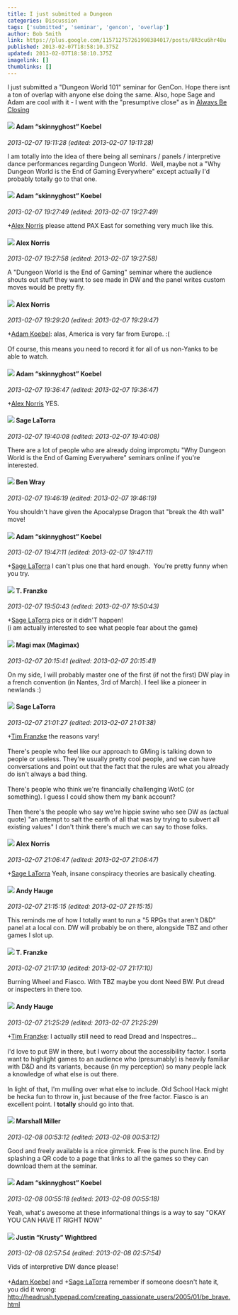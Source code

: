 ```yaml
---
title: I just submitted a Dungeon
categories: Discussion
tags: ['submitted', 'seminar', 'gencon', 'overlap']
author: Bob Smith
link: https://plus.google.com/115712757261998384017/posts/8R3cu6hr48u
published: 2013-02-07T18:58:10.375Z
updated: 2013-02-07T18:58:10.375Z
imagelink: []
thumblinks: []
---
```


I just submitted a &quot;Dungeon World 101&quot; seminar for GenCon. Hope there isnt a ton of overlap with anyone else doing the same. Also, hope Sage and Adam are cool with it - I went with the &quot;presumptive close&quot; as in <a href="http://www.youtube.com/watch?v=gu7mDA-b8wM" class="ot-anchor">Always Be Closing</a>
<div id='comment z13zgjiilzr0crelg225t13ibzy4jlvzt04'>
  <h4><img src='{{site.baseurl}}//images/avatars/112484087750169360510_photo.jpg'> Adam “skinnyghost” Koebel</h4>
      <p><cite>2013-02-07 19:11:28 (edited: 2013-02-07 19:11:28)</cite></p>
        <p>I am totally into the idea of there being all seminars / panels / interpretive dance performances regarding Dungeon World.  Well, maybe not a &quot;Why Dungeon World is the End of Gaming Everywhere&quot; except actually I&#39;d probably totally go to that one.</p>
</div>
        

<div id='comment z13zgjiilzr0crelg225t13ibzy4jlvzt04'>
  <h4><img src='{{site.baseurl}}//images/avatars/112484087750169360510_photo.jpg'> Adam “skinnyghost” Koebel</h4>
      <p><cite>2013-02-07 19:27:49 (edited: 2013-02-07 19:27:49)</cite></p>
        <p><span class="proflinkWrapper"><span class="proflinkPrefix">+</span><a class="proflink" href="https://plus.google.com/112750659160242168572" oid="112750659160242168572">Alex Norris</a></span> please attend PAX East for something very much like this.</p>
</div>
        

<div id='comment z13zgjiilzr0crelg225t13ibzy4jlvzt04'>
  <h4><img src='{{site.baseurl}}//images/avatars/112750659160242168572_photo.jpg'> Alex Norris</h4>
      <p><cite>2013-02-07 19:27:58 (edited: 2013-02-07 19:27:58)</cite></p>
        <p>A &quot;Dungeon World is the End of Gaming&quot; seminar where the audience shouts out stuff they want to see made in DW and the panel writes custom moves would be pretty fly.</p>
</div>
        

<div id='comment z13zgjiilzr0crelg225t13ibzy4jlvzt04'>
  <h4><img src='{{site.baseurl}}//images/avatars/112750659160242168572_photo.jpg'> Alex Norris</h4>
      <p><cite>2013-02-07 19:29:20 (edited: 2013-02-07 19:29:47)</cite></p>
        <p><span class="proflinkWrapper"><span class="proflinkPrefix">+</span><a class="proflink" href="https://plus.google.com/112484087750169360510" oid="112484087750169360510">Adam Koebel</a></span>: alas, America is very far from Europe. :(<br /><br />Of course, this means you need to record it for all of us non-Yanks to be able to watch.</p>
</div>
        

<div id='comment z13zgjiilzr0crelg225t13ibzy4jlvzt04'>
  <h4><img src='{{site.baseurl}}//images/avatars/112484087750169360510_photo.jpg'> Adam “skinnyghost” Koebel</h4>
      <p><cite>2013-02-07 19:36:47 (edited: 2013-02-07 19:36:47)</cite></p>
        <p><span class="proflinkWrapper"><span class="proflinkPrefix">+</span><a class="proflink" href="https://plus.google.com/112750659160242168572" oid="112750659160242168572">Alex Norris</a></span> YES.</p>
</div>
        

<div id='comment z13zgjiilzr0crelg225t13ibzy4jlvzt04'>
  <h4><img src='{{site.baseurl}}//images/avatars/117415966179711277938_photo.jpg'> Sage LaTorra</h4>
      <p><cite>2013-02-07 19:40:08 (edited: 2013-02-07 19:40:08)</cite></p>
        <p>There are a lot of people who are already doing impromptu &quot;Why Dungeon World is the End of Gaming Everywhere&quot; seminars online if you&#39;re interested.</p>
</div>
        

<div id='comment z13zgjiilzr0crelg225t13ibzy4jlvzt04'>
  <h4><img src='{{site.baseurl}}//images/avatars/117478240607286855024_photo.jpg'> Ben Wray</h4>
      <p><cite>2013-02-07 19:46:19 (edited: 2013-02-07 19:46:19)</cite></p>
        <p>You shouldn&#39;t have given the Apocalypse Dragon that &quot;break the 4th wall&quot; move!</p>
</div>
        

<div id='comment z13zgjiilzr0crelg225t13ibzy4jlvzt04'>
  <h4><img src='{{site.baseurl}}//images/avatars/112484087750169360510_photo.jpg'> Adam “skinnyghost” Koebel</h4>
      <p><cite>2013-02-07 19:47:11 (edited: 2013-02-07 19:47:11)</cite></p>
        <p><span class="proflinkWrapper"><span class="proflinkPrefix">+</span><a class="proflink" href="https://plus.google.com/117415966179711277938" oid="117415966179711277938">Sage LaTorra</a></span> I can&#39;t plus one that hard enough.  You&#39;re pretty funny when you try.</p>
</div>
        

<div id='comment z13zgjiilzr0crelg225t13ibzy4jlvzt04'>
  <h4><img src='{{site.baseurl}}//images/avatars/110330901807759406775_photo.jpg'> T. Franzke</h4>
      <p><cite>2013-02-07 19:50:43 (edited: 2013-02-07 19:50:43)</cite></p>
        <p><span class="proflinkWrapper"><span class="proflinkPrefix">+</span><a class="proflink" href="https://plus.google.com/117415966179711277938" oid="117415966179711277938">Sage LaTorra</a></span> pics or it didn&#39;T happen! <br />(i am actually interested to see what people fear about the game)</p>
</div>
        

<div id='comment z13zgjiilzr0crelg225t13ibzy4jlvzt04'>
  <h4><img src='{{site.baseurl}}//images/avatars/101186759054914157594_photo.jpg'> Magi max (Magimax)</h4>
      <p><cite>2013-02-07 20:15:41 (edited: 2013-02-07 20:15:41)</cite></p>
        <p>On my side, I will probably master one of the first (if not the first) DW play in a french convention (in Nantes, 3rd of March). I feel like a pioneer in newlands :)</p>
</div>
        

<div id='comment z13zgjiilzr0crelg225t13ibzy4jlvzt04'>
  <h4><img src='{{site.baseurl}}//images/avatars/117415966179711277938_photo.jpg'> Sage LaTorra</h4>
      <p><cite>2013-02-07 21:01:27 (edited: 2013-02-07 21:01:38)</cite></p>
        <p><span class="proflinkWrapper"><span class="proflinkPrefix">+</span><a class="proflink" href="https://plus.google.com/110330901807759406775" oid="110330901807759406775">Tim Franzke</a></span> the reasons vary!<br /><br />There&#39;s people who feel like our approach to GMing is talking down to people or useless. They&#39;re usually pretty cool people, and we can have conversations and point out that the fact that the rules are what you already do isn&#39;t always a bad thing.<br /><br />There&#39;s people who think we&#39;re financially challenging WotC (or something). I guess I could show them my bank account?<br /><br />Then there&#39;s the people who say we&#39;re hippie swine who see DW as (actual quote) &quot;an attempt to salt the earth of all that was by trying to subvert all existing values&quot; I don&#39;t think there&#39;s much we can say to those folks.</p>
</div>
        

<div id='comment z13zgjiilzr0crelg225t13ibzy4jlvzt04'>
  <h4><img src='{{site.baseurl}}//images/avatars/112750659160242168572_photo.jpg'> Alex Norris</h4>
      <p><cite>2013-02-07 21:06:47 (edited: 2013-02-07 21:06:47)</cite></p>
        <p><span class="proflinkWrapper"><span class="proflinkPrefix">+</span><a class="proflink" href="https://plus.google.com/117415966179711277938" oid="117415966179711277938">Sage LaTorra</a></span> Yeah, insane conspiracy theories are basically cheating.</p>
</div>
        

<div id='comment z13zgjiilzr0crelg225t13ibzy4jlvzt04'>
  <h4><img src='{{site.baseurl}}//images/avatars/102653333914811527237_photo.jpg'> Andy Hauge</h4>
      <p><cite>2013-02-07 21:15:15 (edited: 2013-02-07 21:15:15)</cite></p>
        <p>This reminds me of how I totally want to run a &quot;5 RPGs that aren&#39;t D&amp;D&quot; panel at a local con. DW will probably be on there, alongside TBZ and other games I slot up.</p>
</div>
        

<div id='comment z13zgjiilzr0crelg225t13ibzy4jlvzt04'>
  <h4><img src='{{site.baseurl}}//images/avatars/110330901807759406775_photo.jpg'> T. Franzke</h4>
      <p><cite>2013-02-07 21:17:10 (edited: 2013-02-07 21:17:10)</cite></p>
        <p>Burning Wheel and Fiasco. With TBZ maybe you dont Need BW. Put dread or inspecters in there too.</p>
</div>
        

<div id='comment z13zgjiilzr0crelg225t13ibzy4jlvzt04'>
  <h4><img src='{{site.baseurl}}//images/avatars/102653333914811527237_photo.jpg'> Andy Hauge</h4>
      <p><cite>2013-02-07 21:25:29 (edited: 2013-02-07 21:25:29)</cite></p>
        <p><span class="proflinkWrapper"><span class="proflinkPrefix">+</span><a class="proflink" href="https://plus.google.com/110330901807759406775" oid="110330901807759406775">Tim Franzke</a></span>: I actually still need to read Dread and Inspectres...<br /><br />I&#39;d love to put BW in there, but I worry about the accessibility factor. I sorta want to highlight games to an audience who (presumably) is heavily familiar with D&amp;D and its variants, because (in my perception) so many people lack a knowledge of what else is out there.<br /><br />In light of that, I&#39;m mulling over what else to include. Old School Hack might be hecka fun to throw in, just because of the free factor. Fiasco is an excellent point. I <b>totally</b> should go into that.</p>
</div>
        

<div id='comment z13zgjiilzr0crelg225t13ibzy4jlvzt04'>
  <h4><img src='{{site.baseurl}}//images/avatars/113927217394445366066_photo.jpg'> Marshall Miller</h4>
      <p><cite>2013-02-08 00:53:12 (edited: 2013-02-08 00:53:12)</cite></p>
        <p>Good and freely available is a nice gimmick.  Free is the punch line.  End by splashing a QR code to a page that links to all the games so they can download them at the seminar.</p>
</div>
        

<div id='comment z13zgjiilzr0crelg225t13ibzy4jlvzt04'>
  <h4><img src='{{site.baseurl}}//images/avatars/112484087750169360510_photo.jpg'> Adam “skinnyghost” Koebel</h4>
      <p><cite>2013-02-08 00:55:18 (edited: 2013-02-08 00:55:18)</cite></p>
        <p>Yeah, what&#39;s awesome at these informational things is a way to say &quot;OKAY YOU CAN HAVE IT RIGHT NOW&quot;</p>
</div>
        

<div id='comment z13zgjiilzr0crelg225t13ibzy4jlvzt04'>
  <h4><img src='{{site.baseurl}}//images/avatars/116619544191940331555_photo.jpg'> Justin “Krusty” Wightbred</h4>
      <p><cite>2013-02-08 02:57:54 (edited: 2013-02-08 02:57:54)</cite></p>
        <p>Vids of interpretive DW dance please!<br /><br /><span class="proflinkWrapper"><span class="proflinkPrefix">+</span><a class="proflink" href="https://plus.google.com/112484087750169360510" oid="112484087750169360510">Adam Koebel</a></span> and <span class="proflinkWrapper"><span class="proflinkPrefix">+</span><a class="proflink" href="https://plus.google.com/117415966179711277938" oid="117415966179711277938">Sage LaTorra</a></span> remember if someone doesn&#39;t hate it, you did it wrong: <a href="http://headrush.typepad.com/creating_passionate_users/2005/01/be_brave.html" class="ot-anchor">http://headrush.typepad.com/creating_passionate_users/2005/01/be_brave.html</a></p>
</div>
        